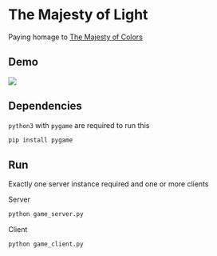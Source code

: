 # The Majesty of Light

Paying homage to [The Majesty of Colors](https://en.wikipedia.org/wiki/The_Majesty_of_Colors)

## Demo
![](example.gif)

## Dependencies
`python3` with `pygame` are required to run this

```bash
pip install pygame
```
## Run 
Exactly one server instance required and one or more clients

Server
```bash
python game_server.py
```

Client
```bash
python game_client.py
```